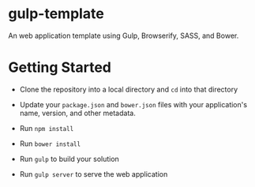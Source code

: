 gulp-template
=============

An web application template using Gulp, Browserify, SASS, and Bower.

# Getting Started

- Clone the repository into a local directory and `cd` into that directory

- Update your `package.json` and `bower.json` files with your application's name, version, and other metadata.

- Run `npm install`

- Run `bower install`

- Run `gulp` to build your solution

- Run `gulp server` to serve the web application

